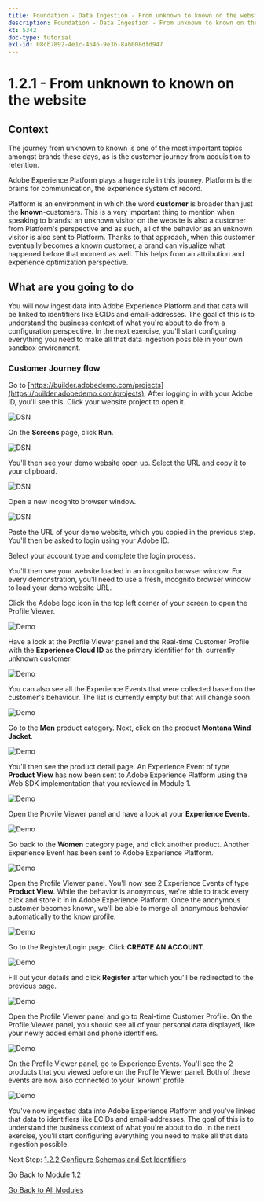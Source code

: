```yaml
---
title: Foundation - Data Ingestion - From unknown to known on the website
description: Foundation - Data Ingestion - From unknown to known on the website
kt: 5342
doc-type: tutorial
exl-id: 08cb7892-4e1c-4646-9e3b-8ab008dfd947
---
```

# 1.2.1 - From unknown to known on the website

## Context

The journey from unknown to known is one of the most important topics amongst brands these days, as is the customer journey from acquisition to retention. 

Adobe Experience Platform plays a huge role in this journey. Platform is the brains for communication, the experience system of record.

Platform is an environment in which the word **customer** is broader than just the **known**-customers. This is a very important thing to mention when speaking to brands: an unknown visitor on the website is also a customer from Platform's perspective and as such, all of the behavior as an unknown visitor is also sent to Platform. Thanks to that approach, when this customer eventually becomes a known customer, a brand can visualize what happened before that moment as well. This helps from an attribution and experience optimization perspective.

## What are you going to do

You will now ingest data into Adobe Experience Platform and that data will be linked to identifiers like ECIDs and email-addresses. The goal of this is to understand the business context of what you're about to do from a configuration perspective. In the next exercise, you'll start configuring everything you need to make all that data ingestion possible in your own sandbox environment.

### Customer Journey flow

Go to [https://builder.adobedemo.com/projects](https://builder.adobedemo.com/projects). After logging in with your Adobe ID, you'll see this. Click your website project to open it.

![DSN](./../../gettingstarted/gettingstarted/images/web8.png)

On the **Screens** page, click **Run**. 

![DSN](../module1.1/images/web2.png)

You'll then see your demo website open up. Select the URL and copy it to your clipboard.

![DSN](./../../gettingstarted/gettingstarted/images/web3.png)

Open a new incognito browser window.

![DSN](./../../gettingstarted/gettingstarted/images/web4.png)

Paste the URL of your demo website, which you copied in the previous step. You'll then be asked to login using your Adobe ID.


Select your account type and complete the login process.


You'll then see your website loaded in an incognito browser window. For every demonstration, you'll need to use a fresh, incognito browser window to load your demo website URL.


Click the Adobe logo icon in the top left corner of your screen to open the Profile Viewer.
  
![Demo](./images/pv1.png)

Have a look at the Profile Viewer panel and the Real-time Customer Profile with the **Experience Cloud ID** as the primary identifier for thi currently unknown customer.
      
![Demo](./images/pv2.png)

You can also see all the Experience Events that were collected based on the customer's behaviour. The list is currently empty but that will change soon.

![Demo](../module1.2/images/pv3.png)

Go to the **Men** product category. Next, click on the product **Montana Wind Jacket**.

![Demo](../module1.2/images/pv4.png)

You'll then see the product detail page. An Experience Event of type **Product View** has now been sent to Adobe Experience Platform using the Web SDK implementation that you reviewed in Module 1. 
  
![Demo](../module1.2/images/pv5.png)
  
Open the Provile Viewer panel and have a look at your **Experience Events**.
  
![Demo](../module1.2/images/pv6.png)
  
Go back to the **Women** category page, and click another product. Another Experience Event has been sent to Adobe Experience Platform. 
  
![Demo](../module1.2/images/pv7.png)
  
Open the Profile Viewer panel. You'll now see 2 Experience Events of type **Product View**. While the behavior is anonymous, we're able to track every click and store it in in Adobe Experience Platform. Once the anonymous customer becomes known, we'll be able to merge all anonymous behavior automatically to the know profile.
  
![Demo](../module1.2/images/pv8.png)

Go to the Register/Login page. Click **CREATE AN ACCOUNT**.
  
![Demo](../module1.2/images/pv9.png)
  
Fill out your details and click **Register** after which you'll be redirected to the previous page. 

![Demo](../module1.2/images/pv10.png)

Open the Profile Viewer panel and go to Real-time Customer Profile. On the Profile Viewer panel, you should see all of your personal data displayed, like your newly added email and phone identifiers.
  
![Demo](../module1.2/images/pv11.png)

On the Profile Viewer panel, go to Experience Events. You'll see the 2 products that you viewed before on the Profile Viewer panel. Both of these events are now also connected to your 'known' profile.

![Demo](../module1.2/images/pv12.png)
  
You've now ingested data into Adobe Experience Platform and you've linked that data to identifiers like ECIDs and email-addresses. The goal of this is to understand the business context of what you're about to do. In the next exercise, you'll start configuring everything you need to make all that data ingestion possible.

Next Step: [1.2.2 Configure Schemas and Set Identifiers](./ex2.md)

[Go Back to Module 1.2](./data-ingestion.md)

[Go Back to All Modules](../../../overview.md)
